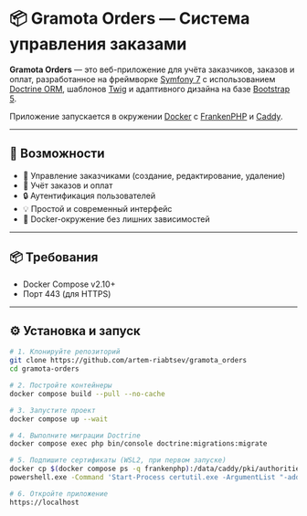 # 📦 Gramota Orders — Система управления заказами

**Gramota Orders** — это веб-приложение для учёта заказчиков, заказов и оплат, разработанное на фреймворке [Symfony 7](https://symfony.com/) с использованием [Doctrine ORM](https://www.doctrine-project.org/), шаблонов [Twig](https://twig.symfony.com/) и адаптивного дизайна на базе [Bootstrap 5](https://getbootstrap.com/).

Приложение запускается в окружении [Docker](https://www.docker.com/) с [FrankenPHP](https://frankenphp.dev) и [Caddy](https://caddyserver.com/).

---

## 🚀 Возможности

- 👥 Управление заказчиками (создание, редактирование, удаление)
- 📑 Учёт заказов и оплат
- 🔒 Аутентификация пользователей
- 💡 Простой и современный интерфейс
- 🐳 Docker-окружение без лишних зависимостей

---

## 📦 Требования

- Docker Compose v2.10+
- Порт 443 (для HTTPS)

---

## ⚙️ Установка и запуск

```bash
# 1. Клонируйте репозиторий
git clone https://github.com/artem-riabtsev/gramota_orders
cd gramota-orders

# 2. Постройте контейнеры
docker compose build --pull --no-cache

# 3. Запустите проект
docker compose up --wait

# 4. Выполните миграции Doctrine
docker compose exec php bin/console doctrine:migrations:migrate

# 5. Подпишите сертификаты (WSL2, при первом запуске) 
docker cp $(docker compose ps -q frankenphp):/data/caddy/pki/authorities/local/root.crt /mnt/c/Users/Public/root.crt
powershell.exe -Command 'Start-Process certutil.exe -ArgumentList "-addstore", "ROOT", "C:\Users\Public\root.crt" -Verb RunAs'

# 6. Откройте приложение
https://localhost
